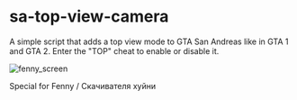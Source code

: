 # sa-top-view-camera
A simple script that adds a top view mode to GTA San Andreas like in GTA 1 and GTA 2. Enter the "TOP" cheat to enable or disable it.

![fenny_screen](https://sun9-74.userapi.com/impg/NIzqUu-fFvkQUWDaQL3nipGuoCD-2XYxBVLVfQ/6s6dLFweOJM.jpg)

Special for Fenny / Скачивателя хуйни

